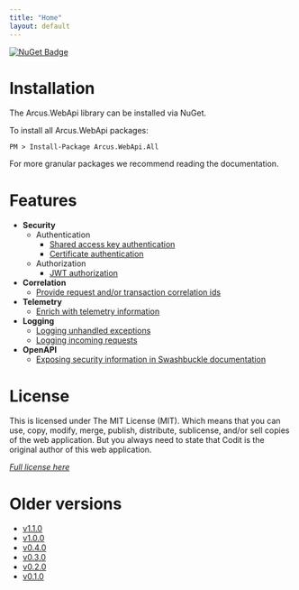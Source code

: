 ```yaml
---
title: "Home"
layout: default
---
```


[![NuGet Badge](https://buildstats.info/nuget/Arcus.WebApi.All?includePreReleases=true)](https://www.nuget.org/packages/Arcus.WebApi.All/)

# Installation

The Arcus.WebApi library can be installed via NuGet.

To install all Arcus.WebApi packages:

```shell
PM > Install-Package Arcus.WebApi.All
```

For more granular packages we recommend reading the documentation.

# Features

- **Security**
    - Authentication
        - [Shared access key authentication](features/security/auth/shared-access-key)
        - [Certificate authentication](features/security/auth/certificate)
    - Authorization
        - [JWT authorization](features/security/auth/jwt)
- **Correlation**
    - [Provide request and/or transaction correlation ids](features/correlation)
- **Telemetry**
    - [Enrich with telemetry information](features/telemetry)
- **Logging**
    - [Logging unhandled exceptions](features/logging#logging-unhandled-exceptions)
    - [Logging incoming requests](features/logging#logging-incoming-requests)
- **OpenAPI**
    - [Exposing security information in Swashbuckle documentation](features/openapi/security-definitions)

# License
This is licensed under The MIT License (MIT). Which means that you can use, copy, modify, merge, publish, distribute, sublicense, and/or sell copies of the web application. But you always need to state that Codit is the original author of this web application.

*[Full license here](https://github.com/arcus-azure/arcus.webapi/blob/master/LICENSE)*

# Older versions

- [v1.1.0](v1.1.0)
- [v1.0.0](v1.0.0)
- [v0.4.0](v0.4.0)
- [v0.3.0](v0.3.0)
- [v0.2.0](v0.2.0)
- [v0.1.0](v0.1.0)
